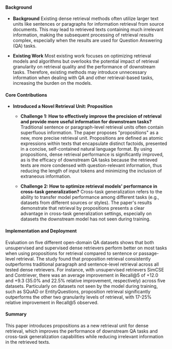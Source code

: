 #### Background
- **Background**
Existing dense retrieval methods often utilize larger text units like sentences or paragraphs for information retrieval from source documents. This may lead to retrieved texts containing much irrelevant information, making the subsequent processing of retrieval results complex, especially when the results are used for Question Answering (QA) tasks.

- **Existing Work**
Most existing work focuses on optimizing retrieval models and algorithms but overlooks the potential impact of retrieval granularity on retrieval quality and the performance of downstream tasks. Therefore, existing methods may introduce unnecessary information when dealing with QA and other retrieval-based tasks, increasing the burden on the models.

#### Core Contributions
- **Introduced a Novel Retrieval Unit: Proposition**
    - **Challenge 1: How to effectively improve the precision of retrieval and provide more useful information for downstream tasks?**
        Traditional sentence or paragraph-level retrieval units often contain superfluous information. The paper proposes "propositions" as a new, more precise retrieval unit. Propositions are defined as atomic expressions within texts that encapsulate distinct factoids, presented in a concise, self-contained natural language format. By using propositions, dense retrieval performance is significantly improved, as is the efficacy of downstream QA tasks because the retrieved texts are more condensed with question-relevant information, thus reducing the length of input tokens and minimizing the inclusion of extraneous information.

    - **Challenge 2: How to optimize retrieval models' performance in cross-task generalization?**
        Cross-task generalization refers to the ability to transfer model performance among different tasks (e.g., datasets from different sources or styles). The paper's results demonstrate that retrieval by propositions presents a clear advantage in cross-task generalization settings, especially on datasets the downstream model has not seen during training.

#### Implementation and Deployment
Evaluation on five different open-domain QA datasets shows that both unsupervised and supervised dense retrievers perform better on most tasks when using propositions for retrieval compared to sentence or passage-level retrieval. The study found that proposition retrieval consistently outperforms traditional paragraph and sentence-level retrieval across all tested dense retrievers. For instance, with unsupervised retrievers SimCSE and Contriever, there was an average improvement in Recall@5 of +12.0 and +9.3 (35.0% and 22.5% relative improvement, respectively) across five datasets. Particularly on datasets not seen by the model during training, such as SQuAD or EntityQuestions, proposition retrieval significantly outperforms the other two granularity levels of retrieval, with 17-25% relative improvement in Recall@5 observed.

#### Summary
This paper introduces propositions as a new retrieval unit for dense retrieval, which improves the performance of downstream QA tasks and cross-task generalization capabilities while reducing irrelevant information in the retrieved texts.